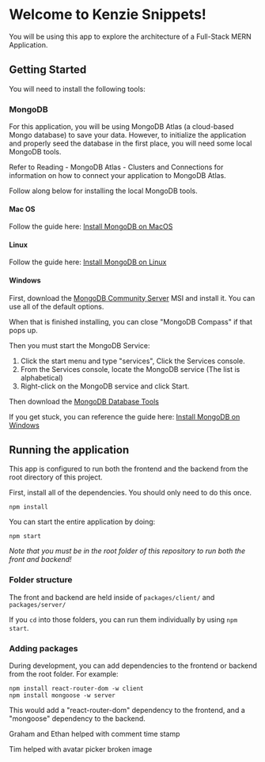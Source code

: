 
# Welcome to Kenzie Snippets!

You will be using this app to explore the architecture of a Full-Stack MERN Application.  

## Getting Started

You will need to install the following tools: 


### MongoDB


For this application, you will be using MongoDB Atlas (a cloud-based Mongo database) to save your data. However, to initialize the application and properly seed the database in the first place, you will need some local MongoDB tools. 

Refer to Reading - MongoDB Atlas - Clusters and Connections for information on how to connect your application to MongoDB Atlas.

Follow along below for installing the local MongoDB tools.

#### Mac OS

Follow the guide here: [Install MongoDB on MacOS](https://docs.mongodb.com/manual/tutorial/install-mongodb-on-os-x/)


#### Linux

Follow the guide here: [Install MongoDB on Linux](https://docs.mongodb.com/manual/administration/install-on-linux/)

#### Windows

First, download the [MongoDB Community Server](https://fastdl.mongodb.org/windows/mongodb-windows-x86_64-4.4.6-signed.msi) MSI and install it.  You can use all of the default options. 

When that is finished installing, you can close "MongoDB Compass" if that pops up.  

Then you must start the MongoDB Service:

1. Click the start menu and type "services", Click the Services console.
2. From the Services console, locate the MongoDB service (The list is alphabetical)
3. Right-click on the MongoDB service and click Start.

Then download the [MongoDB Database Tools](https://fastdl.mongodb.org/tools/db/mongodb-database-tools-windows-x86_64-100.3.1.msi)

If you get stuck, you can reference the guide here: [Install MongoDB on Windows](https://docs.mongodb.com/manual/tutorial/install-mongodb-on-windows/)


## Running the application

This app is configured to run both the frontend and the backend from the root directory of this project.

First, install all of the dependencies.  You should only need to do this once.

```
npm install
```

You can start the entire application by doing: 

```
npm start
```

_Note that you must be in the root folder of this repository to run both the front and backend!_

### Folder structure

The front and backend are held inside of `packages/client/` and `packages/server/`

If you `cd` into those folders, you can run them individually by using `npm start`. 


### Adding packages
During development, you can add dependencies to the frontend or backend from the root folder. For example:

```
npm install react-router-dom -w client
npm install mongoose -w server
```

This would add a "react-router-dom" dependency to the frontend, and a "mongoose" dependency to the backend. 

Graham and Ethan helped with comment time stamp

Tim helped with avatar picker broken image